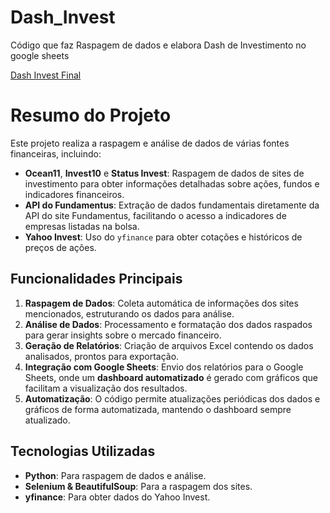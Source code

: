 # Dash_Invest
Código que faz Raspagem de dados e elabora Dash de Investimento no google sheets

<a href = 'https://docs.google.com/spreadsheets/d/1IQ1x7cYGtm9gxZbsfdT3CjX465h1mHFIVi6AAOYBF_k/edit?usp=sharing'>Dash Invest Final</a>

# Resumo do Projeto

Este projeto realiza a raspagem e análise de dados de várias fontes financeiras, incluindo:

- **Ocean11**, **Invest10** e **Status Invest**: Raspagem de dados de sites de investimento para obter informações detalhadas sobre ações, fundos e indicadores financeiros.
- **API do Fundamentus**: Extração de dados fundamentais diretamente da API do site Fundamentus, facilitando o acesso a indicadores de empresas listadas na bolsa.
- **Yahoo Invest**: Uso do `yfinance` para obter cotações e históricos de preços de ações.

## Funcionalidades Principais

1. **Raspagem de Dados**: Coleta automática de informações dos sites mencionados, estruturando os dados para análise.
2. **Análise de Dados**: Processamento e formatação dos dados raspados para gerar insights sobre o mercado financeiro.
3. **Geração de Relatórios**: Criação de arquivos Excel contendo os dados analisados, prontos para exportação.
4. **Integração com Google Sheets**: Envio dos relatórios para o Google Sheets, onde um **dashboard automatizado** é gerado com gráficos que facilitam a visualização dos resultados.
5. **Automatização**: O código permite atualizações periódicas dos dados e gráficos de forma automatizada, mantendo o dashboard sempre atualizado.

## Tecnologias Utilizadas

- **Python**: Para raspagem de dados e análise.
- **Selenium & BeautifulSoup**: Para a raspagem dos sites.
- **yfinance**: Para obter dados do Yahoo Invest.


